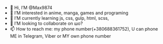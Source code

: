 - 👋 Hi, I’M @Max9874
- 👀 I’M interested in anime, manga, games and programing
- 🌱 I’M currently learning js, css, gulp, html, scss, 
- 💞️ I’M looking to collaborate on   шо?
- 📫 How to reach me: my phone number(+380688361752), U can phone ME in Telegram, Viber or MY own phone number

<!---
Max9874/Max9874 is a ✨ special ✨ repository because its `README.md` (this file) appears on your GitHub profile.
You can click the Preview link to take a look at your changes.
--->
